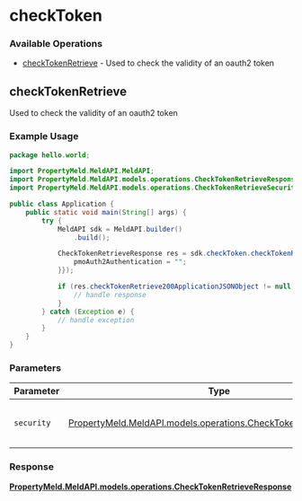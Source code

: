# checkToken

### Available Operations

* [checkTokenRetrieve](#checktokenretrieve) - Used to check the validity of an oauth2 token

## checkTokenRetrieve

Used to check the validity of an oauth2 token

### Example Usage

```java
package hello.world;

import PropertyMeld.MeldAPI.MeldAPI;
import PropertyMeld.MeldAPI.models.operations.CheckTokenRetrieveResponse;
import PropertyMeld.MeldAPI.models.operations.CheckTokenRetrieveSecurity;

public class Application {
    public static void main(String[] args) {
        try {
            MeldAPI sdk = MeldAPI.builder()
                .build();

            CheckTokenRetrieveResponse res = sdk.checkToken.checkTokenRetrieve(new CheckTokenRetrieveSecurity("magnam") {{
                pmoAuth2Authentication = "";
            }});

            if (res.checkTokenRetrieve200ApplicationJSONObject != null) {
                // handle response
            }
        } catch (Exception e) {
            // handle exception
        }
    }
}
```

### Parameters

| Parameter                                                                                                                  | Type                                                                                                                       | Required                                                                                                                   | Description                                                                                                                |
| -------------------------------------------------------------------------------------------------------------------------- | -------------------------------------------------------------------------------------------------------------------------- | -------------------------------------------------------------------------------------------------------------------------- | -------------------------------------------------------------------------------------------------------------------------- |
| `security`                                                                                                                 | [PropertyMeld.MeldAPI.models.operations.CheckTokenRetrieveSecurity](../../models/operations/CheckTokenRetrieveSecurity.md) | :heavy_check_mark:                                                                                                         | The security requirements to use for the request.                                                                          |


### Response

**[PropertyMeld.MeldAPI.models.operations.CheckTokenRetrieveResponse](../../models/operations/CheckTokenRetrieveResponse.md)**

